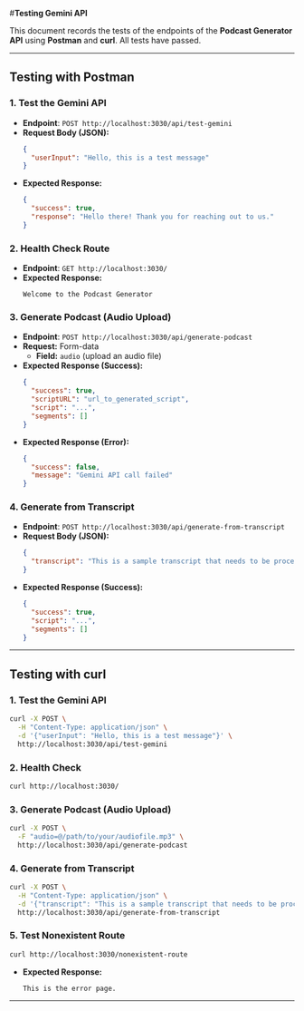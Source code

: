 #**Testing Gemini API**

This document records the tests of the endpoints of the **Podcast Generator API** using **Postman** and **curl**. All tests have passed.

---

## Testing with Postman

### 1. Test the Gemini API
- **Endpoint**: `POST http://localhost:3030/api/test-gemini`
- **Request Body (JSON):**
  ```json
  {
    "userInput": "Hello, this is a test message"
  }
  ```
- **Expected Response:**
  ```json
  {
    "success": true,
    "response": "Hello there! Thank you for reaching out to us."
  }
  ```

### 2. Health Check Route
- **Endpoint**: `GET http://localhost:3030/`
- **Expected Response:**
  ```
  Welcome to the Podcast Generator
  ```

### 3. Generate Podcast (Audio Upload)
- **Endpoint**: `POST http://localhost:3030/api/generate-podcast`
- **Request:** Form-data
  - **Field:** `audio` (upload an audio file)
- **Expected Response (Success):**
  ```json
  {
    "success": true,
    "scriptURL": "url_to_generated_script",
    "script": "...",
    "segments": []
  }
  ```
- **Expected Response (Error):**
  ```json
  {
    "success": false,
    "message": "Gemini API call failed"
  }
  ```

### 4. Generate from Transcript
- **Endpoint**: `POST http://localhost:3030/api/generate-from-transcript`
- **Request Body (JSON):**
  ```json
  {
    "transcript": "This is a sample transcript that needs to be processed"
  }
  ```
- **Expected Response (Success):**
  ```json
  {
    "success": true,
    "script": "...",
    "segments": []
  }
  ```

---

## Testing with curl

### 1. Test the Gemini API
```bash
curl -X POST \
  -H "Content-Type: application/json" \
  -d '{"userInput": "Hello, this is a test message"}' \
  http://localhost:3030/api/test-gemini
```

### 2. Health Check
```bash
curl http://localhost:3030/
```

### 3. Generate Podcast (Audio Upload)
```bash
curl -X POST \
  -F "audio=@/path/to/your/audiofile.mp3" \
  http://localhost:3030/api/generate-podcast
```

### 4. Generate from Transcript
```bash
curl -X POST \
  -H "Content-Type: application/json" \
  -d '{"transcript": "This is a sample transcript that needs to be processed"}' \
  http://localhost:3030/api/generate-from-transcript
```

### 5. Test Nonexistent Route
```bash
curl http://localhost:3030/nonexistent-route
```
- **Expected Response:**
  ```
  This is the error page.
  ```

---
